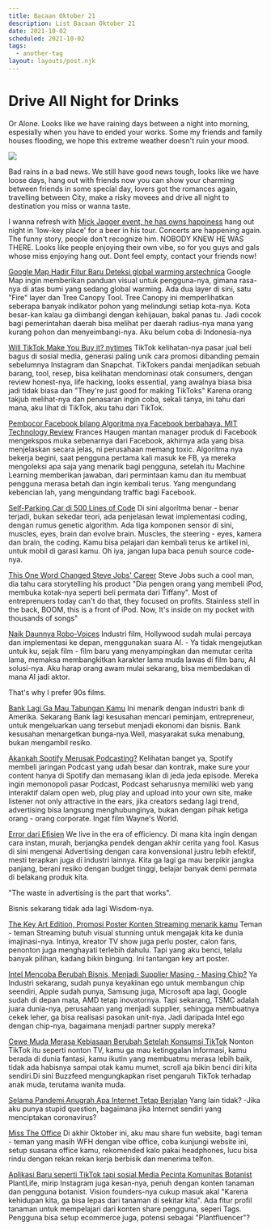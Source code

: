 ```yaml
---
title: Bacaan Oktober 21
description: List Bacaan Oktober 21
date: 2021-10-02
scheduled: 2021-10-02
tags:
  - another-tag
layout: layouts/post.njk
---
```



# Drive All Night for Drinks

Or Alone. Looks like we have raining days between a night into morning, espesially when you have to ended your works. Some my friends and family houses flooding, we hope this extreme weather doesn't ruin your mood.

<img src="https://d2w9rnfcy7mm78.cloudfront.net/13385118/original_ff0ce40b05c4a8b53151ed51b38a434b.jpg?1633027948?bc=0" />

Bad rains in a bad news. We still have good news tough, looks like we have loose days, hang out with friends now you can show your charming between friends in some special day, lovers got the romances again, travelling between City, make a risky movees and drive all night to destination you miss or wanna taste.

I wanna refresh with [Mick Jagger event, he has owns happiness](https://jeremymarkovich.substack.com/p/mick-jagger-charlotte-thirsty-beaver) hang out night in 'low-key place' for a beer in his tour. Concerts are happening again. The funny story, people don't recognize him. NOBODY KNEW HE WAS THERE. Looks like people enjoying their own vibe, so for you guys and gals whose miss enjoying hang out. Dont feel empty, contact your friends now!

[Google Map Hadir Fitur Baru Deteksi global warming arstechnica](https://arstechnica.com/gadgets/2021/09/google-maps-tracks-global-warming-with-new-fire-layer-tree-canopy-tool/) Google Map ingin memberikan panduan visual untuk pengguna-nya, gimana rasa-nya di atas bumi yang sedang global warming. Ada dua layer di sini, satu "Fire" layer dan Tree Canopy Tool. Tree Canopy ini memperlihatkan seberapa banyak indikator pohon yang melindungi setiap kota-nya. Kota besar-kan kalau ga diimbangi dengan kehijauan, bakal panas tu. Jadi cocok bagi pemerintahan daerah bisa melihat per daerah radius-nya mana yang kurang pohon dan menyeimbangi-nya. Aku belum coba di Indonesia-nya

[Will TikTok Make You Buy it? nytimes](https://www.nytimes.com/2021/10/02/style/tiktok-shopping-viral-products.html) TikTok kelihatan-nya pasar jual beli bagus di sosial media, generasi paling unik cara promosi dibanding pemain sebelumnya Instagram dan Snapchat. TikTokers pandai menjadikan sebuah barang, tool, resep, bisa kelihatan mendominasi otak consumers, dengan review honest-nya, life hacking, looks essential, yang awalnya biasa bisa jadi tidak biasa dan "They're just good for making TikToks"  Karena orang takjub melihat-nya dan penasaran ingin coba, sekali tanya, ini tahu dari mana, aku lihat di TikTok, aku tahu dari TikTok. 

[Pembocor Facebook bilang Algoritma nya Facebook berbahaya. MIT Technology Review](https://www.technologyreview.com/2021/10/05/1036519/facebook-whistleblower-frances-haugen-algorithms) Frances Haugen mantan manager produk di Facebook mengekspos muka sebenarnya dari Facebook, akhirnya ada yang bisa menjelaskan secara jelas, ni perusahaan memang toxic. Algoritma nya bekerja begini, saat pengguna pertama kali masuk ke FB, ya mereka mengoleksi apa saja yang menarik bagi pengguna, setelah itu Machine Learning memberikan jawaban, dari permintaan kamu dan itu membuat pengguna merasa betah dan ingin kembali terus. Yang mengundang kebencian lah, yang mengundang traffic bagi Facebook.

[Self-Parking Car di 500 Lines of Code](https://trekhleb.dev/blog/2021/self-parking-car-evolution/) Di sini algoritma benar - benar terjadi, bukan sekedar teori, ada penjelasan lewat implementasi coding, dengan rumus genetic algorithm. Ada tiga komponen sensor di sini, muscles, eyes, brain dan evolve brain. Muscles, the steering - eyes, kamera dan brain, the coding. Kamu bisa pelajari dan kembali terus ke artikel ini, untuk mobil di garasi kamu. Oh iya, jangan lupa baca penuh source code-nya.

[This One Word Changed Steve Jobs' Career](https://www.youtube.com/watch?v=HIpLKjlIJtc) Steve Jobs such a cool man, dia tahu cara storytelling his product "Dia pengen orang yang membeli iPod, membuka kotak-nya seperti beli permata dari Tiffany". Most of entreprenuers today can't do that, they focused on profits. Stainless stell in the back, BOOM, this is a front of iPod. Now, It's inside on my pocket with thousands of songs"

[Naik Daunnya Robo-Voices](https://www.wsj.com/articles/the-rise-of-the-robo-voices-11633615201?mod=djemalertNEWS) Industri film, Hollywood sudah mulai percaya dan implementasi ke depan, menggunakan suara AI. - Ya tidak mengejutkan untuk ku, sejak film - film baru yang menyampingkan dan memutar cerita lama, memaksa membangkitkan karakter lama muda lawas di film baru, AI solusi-nya. Aku harap orang awam mulai sekarang, bisa membedakan di mana AI jadi aktor.

That's why I prefer 90s films.

[Bank Lagi Ga Mau Tabungan Kamu](https://www.vox.com/the-goods/22711598/savings-interest-rates-low-banks) Ini menarik dengan industri bank di Amerika. Sekarang Bank lagi kesusahan mencari peminjam, entrepreneur, untuk mengeluarkan uang tersebut menjadi ekonomi dan bisnis. Bank kesusahan menargetkan bunga-nya.Well, masyarakat suka menabung, bukan mengambil resiko. 

[Akankah Spotify Merusak Podcasting?](https://mattstoller.substack.com/p/will-spotify-ruin-podcasting) Kelihatan banget ya, Spotify membeli jaringan Podcast yang udah besar dan kontrak, make sure your content hanya di Spotify dan memasang iklan di jeda jeda episode. Mereka ingin memonopoli pasar Podcast, Podcast seharusnya memiliki web yang interaktif dalam open web, plug play and upload into your own site, make listener not only attractive in the ears, jika creators sedang lagi trend, advertising bisa langsung menghubunginya, bukan dengan pihak ketiga orang - orang corporate. Ingat film Wayne's World.

[Error dari Efisien](https://www.alexmurrell.co.uk/articles/the-errors-of-efficiency) We live in the era of efficiency. Di mana kita ingin dengan cara instan, murah, berjangka pendek dengan akhir cerita yang fool. Kasus di sini mengenai Advertising dengan cara konvensional justru lebih efektif, mesti terapkan juga di industri lainnya. Kita ga lagi ga mau berpikir jangka panjang, berani resiko dengan budget tinggi, belajar banyak demi permata di belakang produk kita. 

"The waste in advertising is the part that works".

Bisnis sekarang tidak ada lagi Wisdom-nya.

[The Key Art Edition, Promosi Poster Konten Streaming menarik kamu](https://whyisthisinteresting.substack.com/p/the-key-art-edition) Teman - teman Streaming butuh visual stunning untuk mengajak kita ke dunia imajinasi-nya. Intinya, kreator TV show juga perlu poster, calon fans, penonton juga menghayati terlebih dahulu. Tapi yang aku benci, telalu banyak pilihan, kadang bikin bingung. Ini tantangan key art poster.

[Intel Mencoba Berubah Bisnis, Menjadi Supplier Masing - Masing Chip?](https://arstechnica.com/tech-policy/2021/10/intel-slipped-and-its-future-now-depends-on-making-everyone-elses-chips/) Ya Industri sekarang, sudah punya keyakinan ego untuk membangun chip seendiri, Apple sudah punya, Samsung juga, Microsoft apa lagi, Google sudah di depan mata, AMD tetap inovatornya. Tapi sekarang, TSMC adalah juara dunia-nya, perusahaan yang menjadi supplier, sehingga membuatnya cekek leher, ga bisa realisasi pasokan unit-nya. Jadi daripada Intel ego dengan chip-nya, bagaimana menjadi partner supply mereka?

[Cewe Muda Merasa Kebiasaan Berubah Setelah Konsumsi TikTok](https://www.buzzfeednews.com/article/tanyachen/young-women-reporting-concerning-behavioral-changes-from) Nonton TikTok itu seperti nonton TV, kamu ga mau ketinggalan informasi, kamu berada di dunia fantasi, kamu ikutin yang membuatmu merasa lebih baik, tidak ada habisnya sampai otak kamu mumet, scroll aja bikin benci diri kita sendiri.Di sini Buzzfeed mengungkapkan riset pengaruh TikTok terhadap anak muda, terutama wanita muda.

[Selama Pandemi Anugrah Apa Internet Tetap Berjalan](https://www.theatlantic.com/ideas/archive/2020/05/miracle-internet-not-breaking/611212/) Yang lain tidak? -Jika aku punya stupid question, bagaimana jika Internet sendiri yang menciptakan coronavirus?

[Miss The Office](https://imisstheoffice.eu/) Di akhir Oktober ini, aku mau share fun website, bagi teman - teman yang masih WFH dengan vibe office, coba kunjungi website ini, setup suasana office kamu, rekomended kalo pakai headphones, lucu bisa rindu dengan rekan rekan kerja berbisik dan menerima telfon.

[Aplikasi Baru seperti TikTok tapi sosial Media Pecinta Komunitas Botanist](https://www.fastcompany.com/90681171/this-new-app-is-tiktok-for-your-plants-made-by-apple-and-nike-alums) PlantLife, mirip Instagram juga kesan-nya, penuh dengan konten tanaman dan pengguna botanist. Vision founders-nya cukup masuk akal "Karena kehidupan kita, ga bisa lepas dari tanaman di sekitar kita". Ada fitur profil tanaman untuk mempelajari dari konten share pengguna, seperi Tags. Pengguna bisa setup ecommerce juga, potensi sebagai "Plantfluencer"?

